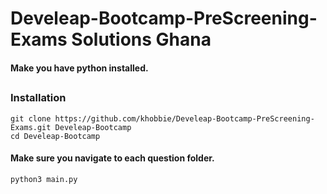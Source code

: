 # Develeap-Bootcamp-PreScreening-Exams Solutions Ghana


#### Make you have python installed.

##
##

### Installation

    git clone https://github.com/khobbie/Develeap-Bootcamp-PreScreening-Exams.git Develeap-Bootcamp
    cd Develeap-Bootcamp

#### Make sure you navigate to each question folder.
    python3 main.py